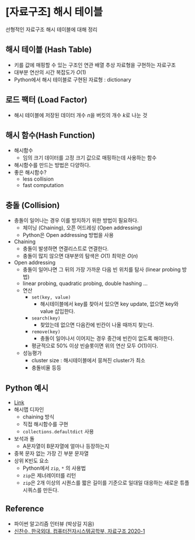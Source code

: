 # [자료구조] 해시 테이블


선형적인 자료구조 해시 테이블에 대해 정리

<!--more-->

## 해시 테이블 (Hash Table)
- 키를 값에 매핑할 수 있는 구조인 연관 배열 추상 자료형을 구현하는 자료구조
- 대부분 연산의 시간 복잡도가 $O(1)$
- Python에서 해시 테이블로 구현된 자료형 : dictionary

## 로드 팩터 (Load Factor)
- 해시 테이블에 저장된 데이터 개수 $n$을 버킷의 개수 $k$로 나눈 것

## 해시 함수(Hash Function)
- 해시함수
  - 임의 크기 데이터를 고정 크기 값으로 매핑하는데 사용하는 함수
- 해시함수를 만드는 방법은 다양하다.
- 좋은 해시함수?
  - less collision
  - fast computation

## 충돌 (Collision)
- 충돌이 일어나는 경우 이를 방지하기 위한 방법이 필요하다.
  - 체이닝 (Chaining), 오픈 어드레싱 (Open addressing)
  - Python은 Open addressing 방법을 사용
- Chaining
  - 충돌이 발생하면 연결리스트로 연결한다.
  - 충돌이 많지 않으면 대부분의 탐색은 $O(1)$ 최악은 $O(n)$
- Open addressing
  - 충돌이 일어나면 그 뒤의 가장 가까운 다음 빈 위치를 탐사 (linear probing 방법)
  - linear probing, quadratic probing, double hashing ...
  - 연산
    - `set(key, value)`
      - 해시테이블에서 key를 찾아서 있으면 key update, 없으면 key와 value 삽입한다.
    - `search(key)`
      - 찾았는데 없으면 다음칸에 빈칸이 나올 때까지 찾는다.
    - `remove(key)`
      - 충돌이 일어나서 이어지는 경우 중간에 빈칸이 없도록 해야한다.
    - 평균적으로 50% 이상 빈슬롯이면 위의 연산 모두 $O(1)$이다.
  - 성능평가
    - cluster size : 해시테이블에서 뭉쳐진 cluster가 최소
    - 충돌비율 등등

## Python 예시 
- [Link](https://github.com/minsoo9506/computer-science-study/tree/master/%5BData%20Structure%5D%20python%20algorithm%20interview)
- 해시맵 디자인
  - chaining 방식
  - 직접 해시함수를 구현
  - `collections.defaultdict` 사용
- 보석과 돌
  - A문자열이 B문자열에 얼마나 등장하는지
- 중복 문자 없는 가장 긴 부분 문자열
- 상위 K빈도 요소
  - Python에서 `zip`, `*` 의 사용법
  - `zip`은 제너레이터를 리턴
  - `zip`은 2개 이상의 시퀀스를 짧은 길이를 기준으로 일대일 대응하는 새로운 튜플 시쿼스를 만든다.

## Reference
- 파이썬 알고리즘 인터뷰 (박상길 지음)
- [신찬수, 한국외대, 컴퓨터전자시스템공학부, 자료구조 2020-1](https://www.youtube.com/watch?v=Bzmepm6pYQI&list=PLsMufJgu5933ZkBCHS7bQTx0bncjwi4PK&index=17&t=2s)
